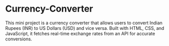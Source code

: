 # Currency-Converter

This mini project is a currency converter that allows users to convert Indian Rupees (INR) to US Dollars (USD) and vice versa. Built with HTML, CSS, and JavaScript, it fetches real-time exchange rates from an API for accurate conversions.
